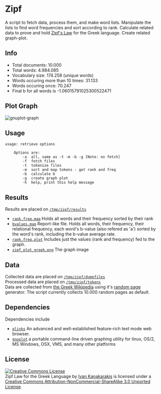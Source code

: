 # Zipf
A script to fetch data, process them, and make word lists. Manipulate the lists to find word frequencies and sort according to rank. Calculate related data to prove and hold [Zipf's Law](http://en.wikipedia.org/wiki/Zipf#Zipf.27s_law) for the Greek language. Create related graph-plot. 

## Info
* Total documents: 10.000
* Total words: 4.984.085
* Vocabulary size: 174.258 (unique words)
* Words occuring more than 10 times: 31.133
* Words occuring once: 70.247
* Final b for all words is -1.06015791025300522471

## Plot Graph
![gnuplot-graph](zipf/raw/master/data/results/zipf_plot_greek.png)

## Usage 

	usage: retrieve options

		Options are:
			-a	all, same as -t -m -b -g [Note: no fetch]
			-f	fetch files
			-t	tokenize files
			-m	sort and map tokens - get rank and freq
			-b	calculate b
			-g	create graph plot
			-h	help, print this help message

## Results
Results are placed on [`/tmp/zipf/results`](zipf/tree/master/data/results)

* [`rank.freq.map`](zipf/blob/master/data/results/rank.freq.map) Holds all words and their frequency sorted by their rank
* [`bvalues.map`](zipf/blob/master/data/results/bvalues.map) Report-like file. Holds all words, their frequency, their relational frequency, each word's b-value (also refered as 'a') sorted by the word's rank, including the b-value average rate.
* [`rank.freq.plot`](zipf/blob/master/data/results/rank.freq.plot) Includes just the values (rank and frequency) fed to the graph.
* [`zipf_plot_greek.png`](zipf/blob/master/data/results/zipf_plot_greek.png) The graph image

## Data
Collected data are placed on [`/tmp/zipf/dumpfiles`](zipf/tree/master/data/dumpfiles) <br/>
Processed data are placed on [`/tmp/zipf/tokens`](zipf/tree/master/data/tokens) <br/>
Data are collected from [the Greek Wikipedia](http://el.wikipedia.org) using it's [random page](http://el.wikipedia.org/wiki/%CE%95%CE%B9%CE%B4%CE%B9%CE%BA%CF%8C:%CE%A4%CF%85%CF%87%CE%B1%CE%AF%CE%B1) generator. The script currently collects 10.000 random pages as default.

## Dependencies
Dependencies include 

* [`elinks`](http://elinks.or.cz/) An advanced and well-established feature-rich text mode web browser.
* [`gnuplot`](http://www.gnuplot.info/) a portable command-line driven graphing utility for linux, OS/2, MS Windows, OSX, VMS, and many other platforms

## License
<a rel="license" href="http://creativecommons.org/licenses/by-nc-sa/3.0/"><img alt="Creative Commons License" style="border-width:0" src="http://i.creativecommons.org/l/by-nc-sa/3.0/88x31.png" /></a><br /><span xmlns:dct="http://purl.org/dc/terms/" property="dct:title">Zipf Law for the Greek Language</span> by <a xmlns:cc="http://creativecommons.org/ns#" href="https://github.com/c00kiemon5ter/zipf" property="cc:attributionName" rel="cc:attributionURL">Ivan Kanakarakis</a> is licensed under a <a rel="license" href="http://creativecommons.org/licenses/by-nc-sa/3.0/">Creative Commons Attribution-NonCommercial-ShareAlike 3.0 Unported License</a>.
